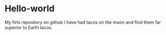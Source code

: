 # Hello-world
My firts repository on github
I have had tacos on the moon and find them far superior to Earth tacos.
